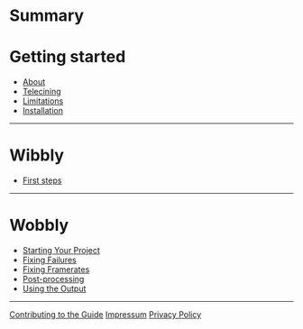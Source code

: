 # Summary

# Getting started

- [About](../README.md)
- [Telecining](./gettingstarted/primer.md)
- [Limitations](./gettingstarted/limitations.md)
- [Installation](./gettingstarted/installation.md)

--------
[//]: <> (Pages about Wibbly usage)

# Wibbly

- [First steps](./wibbly/jobs.md)

--------
[//]: <> (Pages about Wobbly usage)

# Wobbly

- [Starting Your Project](./wobbly/starting.md)
- [Fixing Failures](./wobbly/failures.md)
- [Fixing Framerates](./wobbly/framerates.md)
- [Post-processing](./wobbly/postprocessing.md)
- [Using the Output](./wobbly/output.md)

--------

[Contributing to the Guide](./development/CONTRIBUTING.md)
[Impressum](./impressum.md)
[Privacy Policy](./privacy-policy.md)
